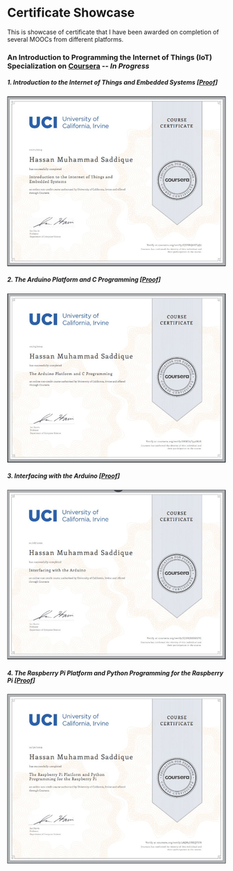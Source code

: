 # Certificate Showcase
This is showcase of certificate that I have been awarded on completion of several MOOCs from different platforms.


### An Introduction to Programming the Internet of Things (IoT) Specialization on [Coursera](https://www.coursera.org/specializations/iot) -- *In Progress*

##### 1. Introduction to the Internet of Things and Embedded Systems [<a href="https://www.coursera.org/account/accomplishments/records/GJUBRQAKF5Q7" target="_blank">Proof</a>]

![alt text](https://github.com/hassanms/certificate-showcase/blob/master/iot-specialization/c1-iot-spz.JPG "Course 1 IoT Specialization")

##### 2. The Arduino Platform and C Programming [[Proof](https://www.coursera.org/account/accomplishments/records/SNMU9T546M7R)]

![alt text](https://github.com/hassanms/certificate-showcase/blob/master/iot-specialization/c2-iot-spz.JPG "Course 1 IoT Specialization")

##### 3. Interfacing with the Arduino [[Proof](https://www.coursera.org/account/accomplishments/records/CJUHJXXSDZVJ)]

![alt text](https://github.com/hassanms/certificate-showcase/blob/master/iot-specialization/c3-iot-spz.JPG "Course 1 IoT Specialization")

##### 4. The Raspberry Pi Platform and Python Programming for the Raspberry Pi [[Proof](https://www.coursera.org/account/accomplishments/records/58QH5UBEQYUH)]

![alt text](https://github.com/hassanms/certificate-showcase/blob/master/iot-specialization/c4-iot-spz.JPG "Course 1 IoT Specialization")
